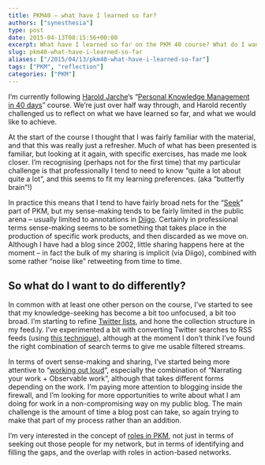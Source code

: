 ```yaml
---
title: PKM40 – what have I learned so far?
authors: ["synesthesia"]
type: post
date: 2015-04-13T08:15:56+00:00
excerpt: What have I learned so far on the PKM 40 course? What do I want to achieve from the rest of the course? What do I want to do differently around personal knowledge management?
slug: pkm40-what-have-i-learned-so-far 
aliases: ["/2015/04/13/pkm40-what-have-i-learned-so-far"]
tags: ["PKM", "reflection"]
categories: ["PKM"]
---
```

I&#8217;m currently following [Harold Jarche][1]&#8216;s &#8220;[Personal Knowledge Management in 40 days][2]&#8221; course. We&#8217;re just over half way through, and Harold recently challenged us to reflect on what we have learned so far, and what we would like to achieve.

At the start of the course I thought that I was fairly familiar with the material, and that this was really just a refresher. Much of what has been presented is familiar, but looking at it again, with specific exercises, has made me look closer. I&#8217;m recognising (perhaps not for the first time) that my particular challenge is that professionally I tend to need to know &#8220;quite a lot about quite a lot&#8221;, and this seems to fit my learning preferences. (aka &#8220;butterfly brain&#8221;!)

In practice this means that I tend to have fairly broad nets for the &#8220;[Seek][3]&#8221; part of PKM, but my sense-making tends to be fairly limited in the public arena – usually limited to annotations in [Diigo][4]. Certainly in professional terms sense-making seems to be something that takes place in the production of specific work products, and then discarded as we move on. Although I have had a blog since 2002, little sharing happens here at the moment – in fact the bulk of my sharing is implicit (via Diigo), combined with some rather &#8220;noise like&#8221; retweeting from time to time.

## So what do I want to do differently?

In common with at least one other person on the course, I&#8217;ve started to see that my knowledge-seeking has become a bit too unfocused, a bit too broad. I&#8217;m starting to refine [Twitter lists][5], and hone the collection structure in my feed.ly. I&#8217;ve experimented a bit with converting Twitter searches to RSS feeds (using [this technique][6]), although at the moment I don&#8217;t think I&#8217;ve found the right combination of search terms to give me usable filtered streams.

In terms of overt sense-making and sharing, I&#8217;ve started being more attentive to &#8220;[working out loud][7]&#8220;, especially the combination of &#8220;Narrating your work + Observable work&#8221;, although that takes different forms depending on the work. I&#8217;m paying more attention to blogging inside the firewall, and I&#8217;m looking for more opportunities to write about what I am doing for work in a non-compromising way on my public blog. The main challenge is the amount of time a blog post can take, so again trying to make that part of my process rather than an addition.

I&#8217;m very interested in the concept of [roles in PKM][8], not just in terms of seeking out those people for my network, but in terms of identifying and filling the gaps, and the overlap with roles in action-based networks.

 [1]: https://jarche.com/
 [2]: https://jarche.com/pkm-in-40-days/
 [3]: https://jarche.com/2014/02/the-seek-sense-share-framework/
 [4]: https://www.diigo.com/user/synesthesia
 [5]: https://twitter.com/Synesthesia/lists
 [6]: https://www.labnol.org/internet/twitter-rss-feed/28149/
 [7]: https://johnstepper.com/2012/05/26/working-out-loud-your-personal-content-strategy/
 [8]: https://jarche.com/2014/01/pkm-roles/
